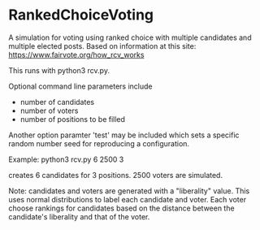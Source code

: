 # RankedChoiceVoting
A simulation for voting using ranked choice with multiple candidates and multiple elected posts. Based on information at this site: https://www.fairvote.org/how_rcv_works

This runs with python3 rcv.py.

Optional command line parameters include
* number of candidates
* number of voters
* number of positions to be filled

Another option paramter 'test' may be included which sets a specific random number seed for reproducing a configuration.

Example:
  python3 rcv.py 6 2500 3

creates 6 candidates for 3 positions. 2500 voters are simulated.

Note: candidates and voters are generated with a "liberality" value. This uses normal distributions to label each candidate and voter. Each voter choose rankings for candidates based on the distance between the candidate's liberality and that of the voter.
